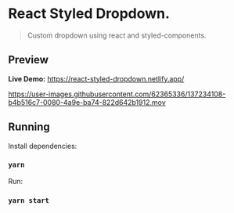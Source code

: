 # React Styled Dropdown.

> Custom dropdown using react and styled-components.


## Preview

**Live Demo:** https://react-styled-dropdown.netlify.app/

https://user-images.githubusercontent.com/62365336/137234108-b4b516c7-0080-4a9e-ba74-822d642b1912.mov


## Running

Install dependencies:

### `yarn`

Run:

### `yarn start`
